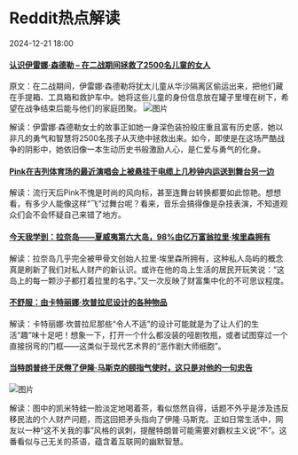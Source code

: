 # Reddit热点解读
2024-12-21 18:00

#### [认识伊雷娜·森德勒 – 在二战期间拯救了2500名儿童的女人](https://www.reddit.com/r/Damnthatsinteresting/comments/1hj3xty/meet_irena_sendler_the_woman_who_saved_2500/)
原文：在二战期间，伊雷娜·森德勒将犹太儿童从华沙隔离区偷运出来，把他们藏在手提箱、工具箱和救护车中。她将这些儿童的身份信息放在罐子里埋在树下，希望在战争结束后能与他们的家庭团聚。
![图片](https://i.redd.it/i4moj5v7a58e1.jpeg)

解读：伊雷娜·森德勒女士的故事正如她一身深色装扮般庄重且富有历史感，她以非凡的勇气和智慧将2500名孩子从灭绝中拯救出来。如今，即使是在这场严酷战争的阴影中，她依旧像一本生动历史书般激励人心，是仁爱与勇气的化身。

#### [Pink在吉列体育场的最近演唱会上被悬挂于电缆上几秒钟内运送到舞台另一边](https://www.reddit.com/r/interestingasfuck/comments/1hj2wrd/pink_being_transported_to_other_side_of_arena_in/)

解读：流行天后Pink不愧是时尚的风向标，甚至连舞台转换都要如此惊艳。想想看，有多少人能像这样“飞”过舞台呢？看来，音乐会搞得像是杂技表演，不知道观众们会不会怀疑自己来错了地方。

#### [今天我学到：拉奈岛——夏威夷第六大岛，98%由亿万富翁拉里·埃里森拥有](https://www.reddit.com/r/todayilearned/comments/1hj01l6/til_that_lanai_the_sixth_largest_hawaiian_island/)

解读：拉奈岛几乎完全被甲骨文创始人拉里·埃里森所拥有，这种私人岛屿的概念真是刷新了我们对私人财产的新认识。或许在他的岛上生活的居民开玩笑说：“这岛上的每一颗沙子都打着拉里的名字。”又一次反映了财富集中化的不可思议程度。

#### [不舒服：由卡特丽娜·坎普拉尼设计的各种物品](https://www.reddit.com/r/interesting/comments/1hizvt8/the_uncomfortable_various_objects_designed_by/)

解读：卡特丽娜·坎普拉尼那些“令人不适”的设计可能就是为了让人们的生活“趣”味十足吧！想象一下，打开一个什么都没装的哑剧牧瓶，或者试图穿过一个直接拐弯的门框——这类似于现代艺术界的“恶作剧大师细胞”。

#### [当特朗普终于厌倦了伊隆·马斯克的颐指气使时，这只是对他的一句忠告](https://www.reddit.com/r/AdviceAnimals/comments/1hiysk0/just_a_word_of_advice_to_trump_when_he_finally/)
![图片](https://i.redd.it/a7didty3r38e1.jpeg)

解读：图中的凯米特蛙一脸淡定地喝着茶，看似悠然自得，话题不外乎是涉及违反移民法的个人财产问题，而这回把矛头指向了伊隆·马斯克。正如日常生活中，网友以一种“这不关我的事”风格的讽刺，提醒特朗普可能需要对霸权主义说“不”。这番看似与己无关的茶语，蕴含着互联网的幽默智慧。